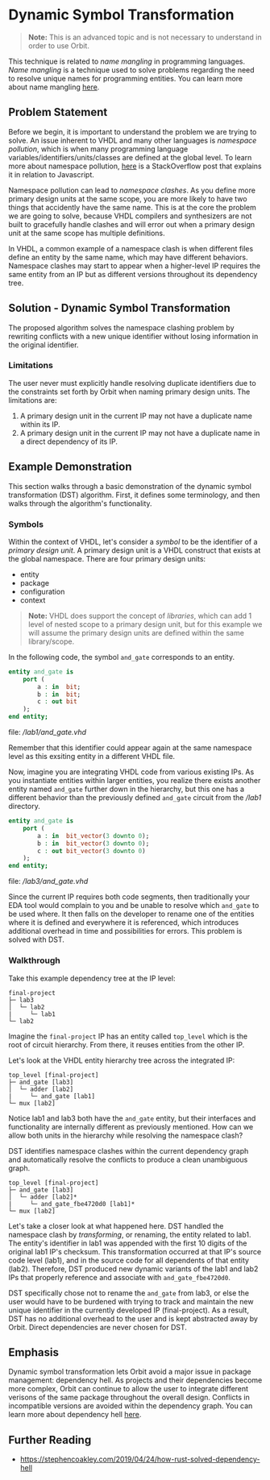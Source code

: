 # Dynamic Symbol Transformation

> __Note:__ This is an advanced topic and is not necessary to understand in order to use Orbit.

This technique is related to _name mangling_ in programming languages. _Name mangling_ is a technique used to solve problems regarding the need to resolve unique names for programming entities. You can learn more about name mangling [here](https://en.wikipedia.org/wiki/Name_mangling).

## Problem Statement

Before we begin, it is important to understand the problem we are trying to solve. An issue inherent to VHDL and many other languages is _namespace pollution_, which is when many programming language variables/identifiers/units/classes are defined at the global level. To learn more about namespace pollution, [here](https://stackoverflow.com/questions/8862665/what-does-it-mean-global-namespace-would-be-polluted/13352212) is a StackOverflow post that explains it in relation to Javascript.

Namespace pollution can lead to _namespace clashes_. As you define more primary design units at the same scope, you are more likely to have two things that accidently have the same name. This is at the core the problem we are going to solve, because VHDL compilers and synthesizers are not built to gracefully handle clashes and will error out when a primary design unit at the same scope has multiple definitions.

In VHDL, a common example of a namespace clash is when different files define an entity by the same name, which may have different behaviors. Namespace clashes may start to appear when a higher-level IP requires the same entity from an IP but as different versions throughout its dependency tree.

## Solution - Dynamic Symbol Transformation

The proposed algorithm solves the namespace clashing problem by rewriting conflicts with a new unique identifier without losing information in the original identifier.

### Limitations
The user never must explicitly handle resolving duplicate identifiers due to the constraints set forth by Orbit when naming primary design units. The limitations are:
1. A primary design unit in the current IP may not have a duplicate name within its IP.
2. A primary design unit in the current IP may not have a duplicate name in a direct dependency of its IP.


## Example Demonstration

This section walks through a basic demonstration of the dynamic symbol transformation (DST) algorithm. First, it defines some terminology, and then walks through the algorithm's functionality.

### Symbols

Within the context of VHDL, let's consider a _symbol_ to be the identifier of a _primary design unit_. A primary design unit is a VHDL construct that exists at the global namespace. There are four primary design units:
- entity
- package
- configuration
- context

> __Note:__ VHDL does support the concept of _libraries_, which can add 1 level of nested scope to a primary design unit, but for this example we will assume the primary design units are defined within the same library/scope.

In the following code, the symbol `and_gate` corresponds to an entity.

``` vhdl
entity and_gate is
    port (
        a : in  bit;
        b : in  bit;
        c : out bit
    );
end entity;
```
file: _/lab1/and\_gate.vhd_

Remember that this identifier could appear again at the same namespace level as this exsiting entity in a different VHDL file.  

Now, imagine you are integrating VHDL code from various existing IPs. As you instantiate entities within larger entities, you realize there exists another entity named `and_gate` further down in the hierarchy, but this one has a different behavior than the previously defined `and_gate` circuit from the _/lab1_ directory.

``` vhdl
entity and_gate is
    port (
        a : in  bit_vector(3 downto 0);
        b : in  bit_vector(3 downto 0);
        c : out bit_vector(3 downto 0)
    );
end entity;
```
file: _/lab3/and\_gate.vhd_

Since the current IP requires both code segments, then traditionally your EDA tool would complain to you and be unable to resolve which `and_gate` to be used where. It then falls on the developer to rename one of the entities where it is defined and everywhere it is referenced, which introduces additional overhead in time and possibilities for errors. This problem is solved with DST.

### Walkthrough

Take this example dependency tree at the IP level:
```
final-project
├─ lab3
│  └─ lab2
|     └─ lab1
└─ lab2
```

Imagine the `final-project` IP has an entity called `top_level` which is the root of circuit hierarchy. From there, it reuses entities from the other IP.

Let's look at the VHDL entity hierarchy tree across the integrated IP:

```
top_level [final-project]
├─ and_gate [lab3]
│  └─ adder [lab2]
|     └─ and_gate [lab1]
└─ mux [lab2]
```

Notice lab1 and lab3 both have the `and_gate` entity, but their interfaces and functionality are internally different as previously mentioned. How can we allow both units in the hierarchy while resolving the namespace clash?

DST identifies namespace clashes within the current dependency graph and automatically resolve the conflicts to produce a clean unambiguous graph.

```
top_level [final-project]
├─ and_gate [lab3]
│  └─ adder [lab2]*
|     └─ and_gate_fbe4720d0 [lab1]*
└─ mux [lab2]
```

Let's take a closer look at what happened here. DST handled the namespace clash by _transforming_, or renaming, the entity related to lab1. The entity's identifier in lab1 was appended with the first 10 digits of the original lab1 IP's checksum. This transformation occurred at that IP's source code level (lab1), and in the source code for all dependents of that entity (lab2). Therefore, DST produced new dynamic variants of the lab1 and lab2 IPs that properly reference and associate with `and_gate_fbe4720d0`.

DST specifically chose not to rename the `and_gate` from lab3, or else the user would have to be burdened with trying to track and maintain the new unique identifier in the currently developed IP (final-project). As a result, DST has no additional overhead to the user and is kept abstracted away by Orbit. Direct dependencies are never chosen for DST.

## Emphasis

Dynamic symbol transformation lets Orbit avoid a major issue in package management: dependency hell. As projects and their dependencies become more complex, Orbit can continue to allow the user to integrate different verisons of the same package throughout the overall design. Conflicts in incompatible versions are avoided within the dependency graph. You can learn more about dependency hell [here](https://en.wikipedia.org/wiki/Dependency_hell).

## Further Reading

- https://stephencoakley.com/2019/04/24/how-rust-solved-dependency-hell